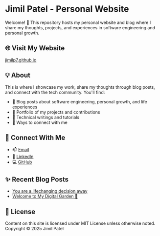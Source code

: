 # Jimil Patel - Personal Website

Welcome! 👋 This repository hosts my personal website and blog where I share my thoughts, projects, and experiences in software engineering and personal growth.

## 🌐 Visit My Website

[jimilp7.github.io](https://jimilp7.github.io)

## 💡 About

This is where I showcase my work, share my thoughts through blog posts, and connect with the tech community. You'll find:

- 📝 Blog posts about software engineering, personal growth, and life experiences
- 💼 Portfolio of my projects and contributions
- 🔧 Technical writings and tutorials
- 🤝 Ways to connect with me

## 🤝 Connect With Me

- 📫 [Email](mailto:jimilp7@gmail.com)
- 💼 [LinkedIn](https://www.linkedin.com/in/jimilp7/)
- 💻 [GitHub](https://github.com/jimilp7)

## ✨ Recent Blog Posts

- [You are a lifechanging decision away](https://jimilp7.github.io/personal/2025/02/07/you-are-a-lifechanging-decision-away.html)
- [Welcome to My Digital Garden 🌱](https://jimilp7.github.io/personal/2025/02/03/welcome-to-my-digital-garden.html)

## 📄 License

Content on this site is licensed under MIT License unless otherwise noted.
Copyright © 2025 Jimil Patel
